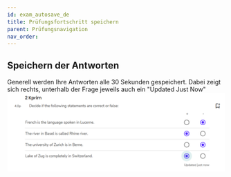 ```yaml
---
id: exam_autosave_de
title: Prüfungsfortschritt speichern
parent: Prüfungsnavigation
nav_order: 
---
```


## Speichern der Antworten

Generell werden Ihre Antworten alle 30 Sekunden gespeichert. Dabei zeigt sich rechts, unterhalb der Frage jeweils auch ein "Updated Just Now"
![Prüfung-autosave](assets/exam-autosave.png) 

